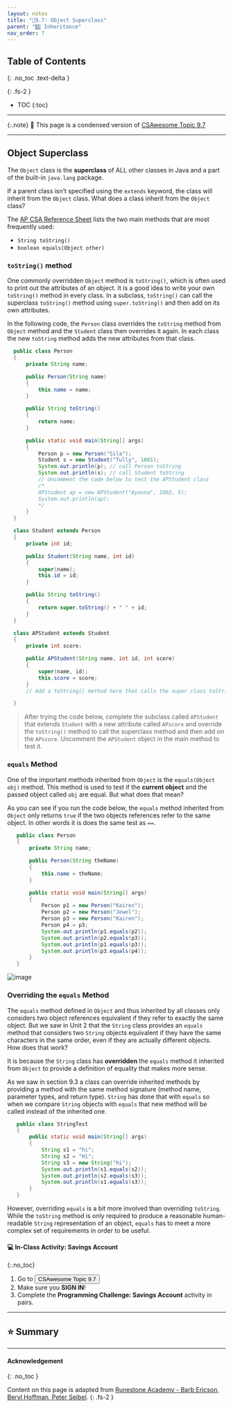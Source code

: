 ```yaml
---
layout: notes
title: "📓9.7: Object Superclass" 
parent: "9️⃣ Inheritance"
nav_order: 7
---
```


## Table of Contents
{: .no_toc .text-delta }

{: .fs-2 }
- TOC
{:toc}

---

{:.note}
📖 This page is a condensed version of [CSAwesome Topic 9.7](https://runestone.academy/ns/books/published/csawesome/Unit9-Inheritance/topic-9-7-Object.html) 

---

## Object Superclass

The ``Object`` class is the **superclass** of ALL other classes in Java and a part
of the built-in ``java.lang`` package. 

If a parent class isn’t specified using the ``extends`` keyword, the class will inherit from the ``Object`` class. What
does a class inherit from the ``Object`` class? 

The [AP CSA Reference Sheet](https://apstudents.collegeboard.org/ap/pdf/ap-computer-science-a-java-quick-reference_0.pdf) lists the two main methods that are most frequently used:

- ``String toString()``
- ``boolean equals(Object other)``

### ``toString()`` method

One commonly overridden ``Object`` method is ``toString()``, which is often used
to print out the attributes of an object. It is a good idea to write your own
``toString()`` method in every class. In a subclass, ``toString()`` can call the
superclass ``toString()`` method using ``super.toString()`` and then add on its
own attributes.

In the following code, the ``Person`` class overrides the ``toString`` method
from ``Object`` method and the ``Student`` class then overrides it again. In
each class the new ``toString`` method adds the new attributes from that class.

```java
  public class Person
  {
      private String name;

      public Person(String name)
      {
          this.name = name;
      }

      public String toString()
      {
          return name;
      }

      public static void main(String[] args)
      {
          Person p = new Person("Sila");
          Student s = new Student("Tully", 1001);
          System.out.println(p); // call Person toString
          System.out.println(s); // call Student toString
          // Uncomment the code below to test the APStudent class
          /*
          APStudent ap = new APStudent("Ayanna", 1002, 5);
          System.out.println(ap);
          */
      }
  }

  class Student extends Person
  {
      private int id;

      public Student(String name, int id)
      {
          super(name);
          this.id = id;
      }

      public String toString()
      {
          return super.toString() + " " + id;
      }
  }

  class APStudent extends Student
  {
      private int score;

      public APStudent(String name, int id, int score)
      {
          super(name, id);
          this.score = score;
      }
      // Add a toString() method here that calls the super class toString

  }
```
> After trying the code below, complete the subclass called ``APStudent`` that extends ``Student`` with a new attribute called ``APscore`` and override the ``toString()`` method to call the superclass method and then add on the ``APscore``. Uncomment the ``APStudent`` object in the main method to test it.


### ``equals`` Method

One of the important methods inherited from ``Object`` is the ``equals(Object
obj)`` method. This method is used to test if the **current object** and the passed
object called ``obj`` are equal. But what does that mean?

As you can see if you run the code below, the ``equals`` method inherited from
``Object`` only returns ``true`` if the two objects references refer to the same
object. In other words it is does the same test as ``==``.

```java
   public class Person
   {
       private String name;

       public Person(String theName)
       {
           this.name = theName;
       }

       public static void main(String[] args)
       {
           Person p1 = new Person("Kairen");
           Person p2 = new Person("Jewel");
           Person p3 = new Person("Kairen");
           Person p4 = p3;
           System.out.println(p1.equals(p2));
           System.out.println(p2.equals(p3));
           System.out.println(p1.equals(p3));
           System.out.println(p3.equals(p4));
       }
   }
```

![image](Figures/equalsEx.png)

### Overriding the ``equals`` Method

The ``equals`` method defined in ``Object`` and thus inherited by all classes
only considers two object references equivalent if they refer to exactly the
same object. But we saw in Unit 2 that the ``String`` class provides an
``equals`` method that considers two ``String`` objects equivalent if they have
the same characters in the same order, even if they are actually different
objects. How does that work?

It is because the ``String`` class has **overridden** the ``equals`` method it
inherited from ``Object`` to provide a definition of equality that makes more
sense.

As we saw in section 9.3 a class can override inherited methods by providing a
method with the same method signature (method name, parameter types, and return
type). ``String`` has done that with ``equals`` so when we compare ``String``
objects with ``equals`` that new method will be called instead of the inherited
one.

```java
   public class StringTest
   {
       public static void main(String[] args)
       {
           String s1 = "hi";
           String s2 = "Hi";
           String s3 = new String("hi");
           System.out.println(s1.equals(s2));
           System.out.println(s2.equals(s3));
           System.out.println(s1.equals(s3));
       }
   }
```

However, overriding ``equals`` is a bit more involved than overriding
``toString``. While the ``toString`` method is only required to produce a
reasonable human-readable ``String`` representation of an object, ``equals`` has
to meet a more complex set of requirements in order to be useful.


#### 💻 In-Class Activity: Savings Account
{:.no_toc}


<div class="task" markdown="block">
    
1. Go to <a href="https://runestone.academy/ns/books/published/csawesome/Unit9-Inheritance/topic-9-7-Object.html"><button type="button" name="button" class="btn">CSAwesome Topic 9.7</button></a> 
2. Make sure you **SIGN IN**!
3. Complete the **Programming Challenge: Savings Account** activity in pairs.

</div>

---

## ⭐️ Summary



---

#### Acknowledgement
{: .no_toc }

Content on this page is adapted from [Runestone Academy - Barb Ericson, Beryl Hoffman, Peter Seibel](https://runestone.academy/ns/books/published/csawesome/index.html?mode=browsing).
{: .fs-2 }
